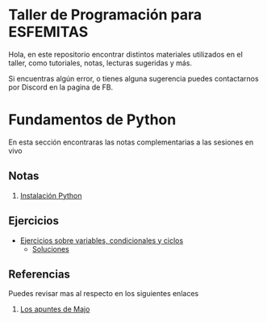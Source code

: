 # Taller de Programación para ESFEMITAS

Hola, en este repositorio encontrar distintos materiales utilizados en el taller, como tutoriales, notas, lecturas sugeridas y más.

Si encuentras algún error, o tienes alguna sugerencia puedes contactarnos por Discord en la pagina de FB.

# Fundamentos de Python
En esta sección encontraras las notas complementarias a las sesiones en vivo

## Notas

1. [Instalación Python](./Instalacion_python.md)

## Ejercicios

- [Ejercicios sobre variables, condicionales y ciclos](./Ejercicios/Fundamentos1.md)
  - [Soluciones](./Ejercicios/Soluciones/Fundamentos_1)



## Referencias

Puedes revisar mas al respecto en los siguientes enlaces

1. [Los apuntes de Majo](https://losapuntesdemajo.now.sh/)



